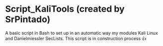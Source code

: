 # Script_KaliTools (created by SrPintado)
A basic script in Bash to set up in an automatic way my modules Kali Linux and Danielmiessler SecLists.
This script is in construction process :+1:
